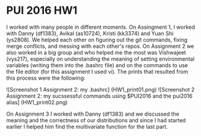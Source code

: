# PUI 2016 HW1
I worked with many people in different moments. 
On Assingment 1, I worked with Danny (df1383), Avikal (as10724), Kristi (kk3374) and Yuan Shi (ys2808). We helped each other on figuring out the git commands, fixing merge conflicts, and messing with each other's repos.
On Assignment 2 we also worked in a big group and who helped me the most was Vishwajeet (vys217), especially on understanding the meaning of setting environmental variables (writing them into the .bashrc file) and on the commands to use the file editor (for this assignment I used vi).
The prints that resulted from this process were the following:

![Screenshot 1 Assignment 2: my .bashrc] (HW1_print01.png)
![Screenshot 2 Assignment 2: my sucssessful commands using $PUI2016 and the pui2016 alias] (HW1_print02.png)

On Assignment 3 I worked with Danny (df1383) and we discussed the meaning and the correctness of our distributions and since I had started earlier I helped him find the multivariate function for the last part.
